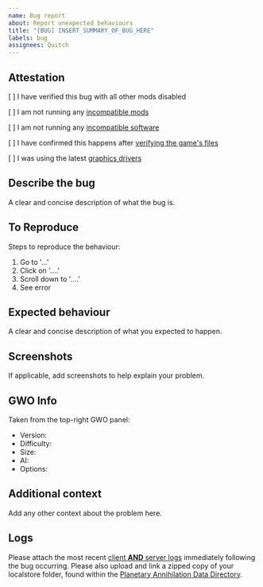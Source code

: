 ```yaml
---
name: Bug report
about: Report unexpected behaviours
title: "[BUG] INSERT_SUMMARY_OF_BUG_HERE"
labels: bug
assignees: Quitch
---
```


## Attestation

[ ] I have verified this bug with all other mods disabled

[ ] I am not running any [incompatible mods](https://github.com/Quitch/GW-AI-Overhaul#incompatible-mods)

[ ] I am not running any [incompatible software](https://wiki.palobby.com/wiki/Windows_Incompatible_Software)

[ ] I have confirmed this happens after [verifying the game's files](https://support.planetaryannihilation.com/kb/faq.php?id=188)

[ ] I was using the latest [graphics drivers](https://support.planetaryannihilation.com/kb/faq.php?id=218)

## Describe the bug

A clear and concise description of what the bug is.

## To Reproduce

Steps to reproduce the behaviour:

1. Go to '...'
2. Click on '....'
3. Scroll down to '....'
4. See error

## Expected behaviour

A clear and concise description of what you expected to happen.

## Screenshots

If applicable, add screenshots to help explain your problem.

## GWO Info

Taken from the top-right GWO panel:

- Version:
- Difficulty:
- Size:
- AI:
- Options:

## Additional context

Add any other context about the problem here.

## Logs

Please attach the most recent [client **AND** server logs](https://support.planetaryannihilation.com/kb/faq.php?id=182) immediately following the bug occurring. Please also upload and link a zipped copy of your localstore folder, found within the [Planetary Annihilation Data Directory](https://support.planetaryannihilation.com/kb/faq.php?id=176).
